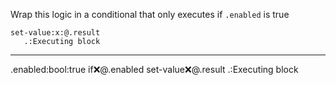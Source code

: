 Wrap this logic in a conditional that only executes if `.enabled` is true

```hyperlambda
set-value:x:@.result
   .:Executing block
```
---
.enabled:bool:true
if:x:@.enabled
   set-value:x:@.result
      .:Executing block
